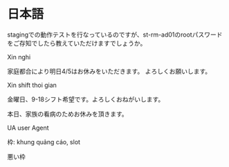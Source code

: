 # 日本語
 stagingでの動作テストを行なっているのですが、st-rm-ad01のrootパスワードをご存知でしたら教えていただけますでしょうか。

 Xin nghi

 家庭都合により明日4/5はお休みをいただきます。
 よろしくお願いします。

 Xin shift thoi gian

 金曜日、9-18シフト希望です。よろしくおねがいします。

 本日、家族の看病のためお休みを頂きます。

UA user Agent

枠: khung quảng cáo, slot



悪い枠
